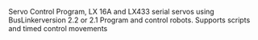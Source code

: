 Servo Control Program, LX 16A and LX433 serial servos using BusLinkerversion 2.2 or 2.1
Program and control robots.
Supports scripts and timed control movements
